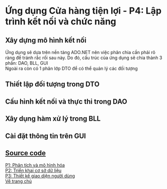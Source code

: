 # Ứng dụng Cửa hàng tiện lợi - P4: Lập trình kết nối và chức năng
## Xây dựng mô hình kết nối
Ứng dụng sẽ dựa trên nền tảng ADO.NET nên việc phân chia cần phải rõ ràng để tránh rắc rối sau này. Do đó, cấu trúc của ứng dụng sẽ chia thành 3 phần: DAO, BLL, GUI <br>
Ngoài ra còn có 1 phân lớp DTO để có thể quản lý các đối tượng
## Thiết lập đối tượng trong DTO
## Cấu hình kết nối và thực thi trong DAO
## Xây dụng hàm xử lý trong BLL
## Cài đặt thông tin trên GUI

## [Source code](https://github.com/newtc22222)

[P1: Phân tích và mô hình hóa](./Part1.md) <br>
[P2: Triển khai cơ sở dữ liệu](./Part2.md) <br>
[P3: Thiết kế giao diện người dùng](./Part3.md) <br>
[Về trang chủ](/index.md)
